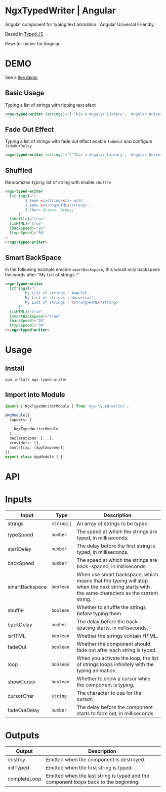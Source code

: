 # NgxTypedWriter | Angular

Angular component for typing text animation . Angular Universal Friendly.

Based in [Typed.JS](https://github.com/mattboldt/typed.js)

Rewriter native for Angular

# DEMO

See a [live demo](https://skyzerozx.github.io/ngx-typed-writer)

## Basic Usage

Typing a list of strings with tipping text efect

```html
<ngx-typed-writer [strings]="['This a Angular Library', 'Angular Universal Friendly']" [cursorChar]="'_'" [showCursor]="true" [backSpeed]="30" [typeSpeed]="30"> </ngx-typed-writer>
```

## Fade Out Effect

Typing a list of strings with fade out effect enable `fadeOut` and configure `fadeOutDelay`

```html
<ngx-typed-writer [strings]="['This a Angular Library', 'Angular Universal Friendly']" [fadeOut]="true" [fadeOutDelay]="200" [showCursor]="false" [backSpeed]="30" [typeSpeed]="30"> </ngx-typed-writer>
```

## Shuffled

Randomized typing list of string with enable `shuffle`

```html
<ngx-typed-writer
  [strings]="[
        '1 Some <i>strings</i> with',
        '2 Some <strong>HTML</strong>',
        '3 Chars &times; &copy;'
      ]"
  [shuffle]="true"
  [isHTML]="true"
  [backSpeed]="20"
  [typeSpeed]="30"
>
</ngx-typed-writer>
```

## Smart BackSpace

In the following example emable `smartBackspace`, this would only backspace the words after "My List of strings :"

```html
<ngx-typed-writer
  [strings]="[
        'My List of strings : Angular',
        'My List of strings : Universal',
        'My List of strings : <strong>HTML</strong>'
      ]"
  [isHTML]="true"
  [smartBackspace]="true"
  [backSpeed]="20"
  [typeSpeed]="30"
></ngx-typed-writer>
```

# Usage

## Install

`npm install ngx-typed-writer`

## Import into Module

```typescript
import { NgxTypedWriterModule } from 'ngx-typed-writer';

@NgModule({
  imports: [
    ...,
    NgxTypedWriterModule
  ],
  declarations: [...],
  providers: [],
  bootstrap: [AppComponent]
})
export class AppModule { }
```

# API

 

# Inputs

| Input          | Type       | Description                                                                 |
|----------------|------------|-----------------------------------------------------------------------------|
| strings        | `string[]` | An array of strings to be typed.                                            |
| typeSpeed      | `number`   | The speed at which the strings are typed, in milliseconds.                  |
| startDelay     | `number`   | The delay before the first string is typed, in milliseconds.                |
| backSpeed      | `number`   | The speed at which the strings are back-spaced, in milliseconds.            |
| smartBackspace | `boolean`  | When use smart backspace, which means that the typing will stop  <br> when the next string starts with the same characters as the current string.          |
| shuffle        | `boolean`  | Whether to shuffle the strings before typing them.                          |
| backDelay      | `number`   | The delay before the back-spacing starts, in milliseconds.                  |
| isHTML         | `boolean`  | Whether the strings contain HTML.                                           |
| fadeOut        | `boolean`  | Whether the component should fade out after each string is typed.           |
| loop           | `boolean`  | When you activate the loop, the list of strings loops infinitely with the typing animation. |
| showCursor     | `boolean`  | Whether to show a cursor while the component is typing.                     |
| cursorChar     | `string`   | The character to use for the cursor.                                        |
| fadeOutDelay   | `number`   | The delay before the component starts to fade out, in milliseconds.         |

# Outputs

| Output       | Description                                                                          |
|--------------|--------------------------------------------------------------------------------------|
| destroy      | Emitted when the component is destroyed.                                             |
| initTyped    | Emitted when the first string is typed.                                              |
| completeLoop | Emitted when the last string is typed and the component loops back to the beginning. |